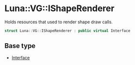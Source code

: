 # Luna::VG::IShapeRenderer
Holds resources that used to render shape draw calls. 

```c++
struct Luna::VG::IShapeRenderer : public virtual Interface
```

## Base type
* [Interface](struct_luna_1_1_interface.md)
